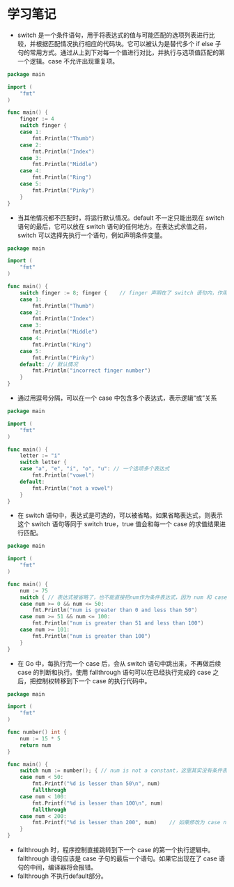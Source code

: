 # 学习笔记

* switch 是一个条件语句，用于将表达式的值与可能匹配的选项列表进行比较，并根据匹配情况执行相应的代码块。它可以被认为是替代多个 if else 子句的常用方式。通过从上到下对每一个值进行对比，并执行与选项值匹配的第一个逻辑。case 不允许出现重复项。
```go
package main

import (
	"fmt"
)

func main() {
	finger := 4
	switch finger {
	case 1:
		fmt.Println("Thumb")
	case 2:
		fmt.Println("Index")
	case 3:
		fmt.Println("Middle")
	case 4:
		fmt.Println("Ring")
	case 5:
		fmt.Println("Pinky")
	}
}
```
* 当其他情况都不匹配时，将运行默认情况。default 不一定只能出现在 switch 语句的最后，它可以放在 switch 语句的任何地方。在表达式求值之前，switch 可以选择先执行一个语句，例如声明条件变量。
```go
package main

import (
	"fmt"
)

func main() {
	switch finger := 8; finger {    // finger 声明在了 switch 语句内，作用域仅限于这个 switch 内。
	case 1:
		fmt.Println("Thumb")
	case 2:
		fmt.Println("Index")
	case 3:
		fmt.Println("Middle")
	case 4:
		fmt.Println("Ring")
	case 5:
		fmt.Println("Pinky")
	default: // 默认情况
		fmt.Println("incorrect finger number")
	}
}
```
* 通过用逗号分隔，可以在一个 case 中包含多个表达式，表示逻辑“或”关系
```go
package main

import (
	"fmt"
)

func main() {
	letter := "i"
	switch letter {
	case "a", "e", "i", "o", "u": // 一个选项多个表达式
		fmt.Println("vowel")
	default:
		fmt.Println("not a vowel")
	}
}
```
* 在 switch 语句中，表达式是可选的，可以被省略。如果省略表达式，则表示这个 switch 语句等同于 switch true，true 值会和每一个 case 的求值结果进行匹配。
```go
package main

import (
    "fmt"
)

func main() {
	num := 75
	switch { // 表达式被省略了，也不能直接把num作为条件表达式，因为 num 和 case 表达式的类型不一致
	case num >= 0 && num <= 50:
		fmt.Println("num is greater than 0 and less than 50")
	case num >= 51 && num <= 100:
		fmt.Println("num is greater than 51 and less than 100")
	case num >= 101:
		fmt.Println("num is greater than 100")
	}
}
```
* 在 Go 中，每执行完一个 case 后，会从 switch 语句中跳出来，不再做后续 case 的判断和执行。使用 fallthrough 语句可以在已经执行完成的 case 之后，把控制权转移到下一个 case 的执行代码中。
```go
package main

import (
	"fmt"
)

func number() int {
	num := 15 * 5
	return num
}

func main() {
	switch num := number(); { // num is not a constant，这里其实没有条件表达式，所以有个分号
	case num < 50:
		fmt.Printf("%d is lesser than 50\n", num)
		fallthrough
	case num < 100:
		fmt.Printf("%d is lesser than 100\n", num)
		fallthrough
	case num < 200:
		fmt.Printf("%d is lesser than 200", num)    // 如果修改为 case num < 20，print语句还是会执行。
	}
}
```
* fallthrough 时，程序控制直接跳转到下一个 case 的第一个执行逻辑中。fallthrough 语句应该是 case 子句的最后一个语句。如果它出现在了 case 语句的中间，编译器将会报错。
* fallthrough 不执行default部分。